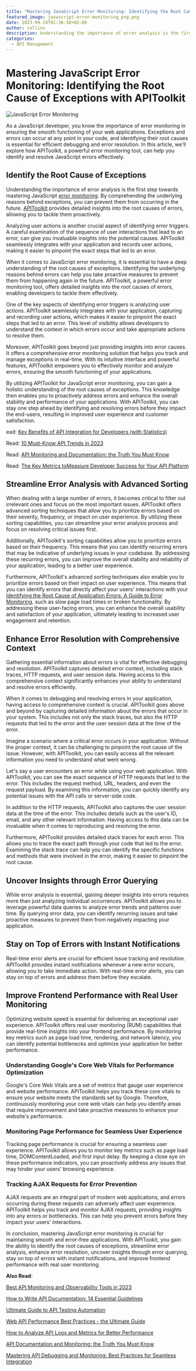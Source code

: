 ```yaml
---
title: "Mastering JavaScript Error Monitoring: Identifying the Root Cause of Exceptions with APIToolkit"
featured_image: javascript-error-monitoring_png.png
date: 2023-09-24T01:36:58+02:00
author: collins
description: Understanding the importance of error analysis is the first step towards mastering JavaScript error monitoring.
categories:
  - API Management
---
```


# Mastering JavaScript Error Monitoring: Identifying the Root Cause of Exceptions with APIToolkit

![JavaScript Error Monitoring](./javascript-error-monitoring_png.png)

As a JavaScript developer, you know the importance of error monitoring in ensuring the smooth functioning of your web applications. Exceptions and errors can occur at any point in your code, and identifying their root causes is essential for efficient debugging and error resolution. In this article, we'll explore how APIToolkit, a powerful error monitoring tool, can help you identify and resolve JavaScript errors effectively.

## Identify the Root Cause of Exceptions

Understanding the importance of error analysis is the first step towards mastering JavaScript [error monitoring](https://apitoolkit.io/blog/web-api-performance/). By comprehending the underlying reasons behind exceptions, you can prevent them from occurring in the future. [APIToolkit](https://apitoolkit.io) provides detailed insights into the root causes of errors, allowing you to tackle them proactively.

Analyzing user actions is another crucial aspect of identifying error triggers. A careful examination of the sequence of user interactions that lead to an error, can give you invaluable insights into the potential causes. APIToolkit seamlessly integrates with your application and records user actions, making it easier to pinpoint the exact steps that led to an error.

When it comes to JavaScript error monitoring, it is essential to have a deep understanding of the root causes of exceptions. Identifying the underlying reasons behind errors can help you take proactive measures to prevent them from happening again in the future. APIToolkit, a powerful error monitoring tool, offers detailed insights into the root causes of errors, enabling developers to tackle them effectively.

One of the key aspects of identifying error triggers is analyzing user actions. APIToolkit seamlessly integrates with your application, capturing and recording user actions, which makes it easier to pinpoint the exact steps that led to an error. This level of visibility allows developers to understand the context in which errors occur and take appropriate actions to resolve them.

Moreover, APIToolkit goes beyond just providing insights into error causes. It offers a comprehensive error monitoring solution that helps you track and manage exceptions in real-time. With its intuitive interface and powerful features, APIToolkit empowers you to effectively monitor and analyze errors, ensuring the smooth functioning of your applications.

By utilizing APIToolkit for JavaScript error monitoring, you can gain a holistic understanding of the root causes of exceptions. This knowledge then enables you to proactively address errors and enhance the overall stability and performance of your applications. With APIToolkit, you can stay one step ahead by identifying and resolving errors before they impact the end-users, resulting in improved user experience and customer satisfaction.

ead: [Key Benefits of API Integration for Developers (with Statistics)](https://apitoolkit.io/blog/benefits-of-api-integration/)

Read: [10 Must-Know API Trends in 2023](https://apitoolkit.io/blog/api-trends/)

Read: [API Monitoring and Documentation: the Truth You Must Know](https://apitoolkit.io/blog/api-documentation-and-observability-the-truth-you-must-know/)

Read: [The Key Metrics toMeasiure Developer Success for Your API Platform](https://apitoolkit.io/blog/the-key-metrics/)

## Streamline Error Analysis with Advanced Sorting

When dealing with a large number of errors, it becomes critical to filter out irrelevant ones and focus on the most important issues. APIToolkit offers advanced sorting techniques that allow you to prioritize errors based on their severity, frequency, or impact on user experience. By utilizing these sorting capabilities, you can streamline your error analysis process and focus on resolving critical issues first.

Additionally, APIToolkit's sorting capabilities allow you to prioritize errors based on their frequency. This means that you can identify recurring errors that may be indicative of underlying issues in your codebase. By addressing these recurring errors, you can improve the overall stability and reliability of your application, leading to a better user experience.

Furthermore, APIToolkit's advanced sorting techniques also enable you to prioritize errors based on their impact on user experience. This means that you can identify errors that directly affect your users' interactions with your [Identifying the Root Cause of Application Errors: A Guide to Error Monitoring](https://apitoolkit.io/blog/application-errors-a-guide-to-error-monitoring), such as slow page load times or broken functionality. By addressing these user-facing errors, you can enhance the overall usability and satisfaction of your application, ultimately leading to increased user engagement and retention.

## Enhance Error Resolution with Comprehensive Context

Gathering essential information about errors is vital for effective debugging and resolution. APIToolkit captures detailed error context, including stack traces, HTTP requests, and user session data. Having access to this comprehensive context significantly enhances your ability to understand and resolve errors efficiently.

When it comes to debugging and resolving errors in your application, having access to comprehensive context is crucial. APIToolkit goes above and beyond by capturing detailed information about the errors that occur in your system. This includes not only the stack traces, but also the HTTP requests that led to the error and the user session data at the time of the error.

Imagine a scenario where a critical error occurs in your application. Without the proper context, it can be challenging to pinpoint the root cause of the issue. However, with APIToolkit, you can easily access all the relevant information you need to understand what went wrong.

Let's say a user encounters an error while using your web application. With APIToolkit, you can see the exact sequence of HTTP requests that led to the error. This includes the request method, URL, headers, and even the request payload. By examining this information, you can quickly identify any potential issues with the API calls or server-side code.

In addition to the HTTP requests, APIToolkit also captures the user session data at the time of the error. This includes details such as the user's ID, email, and any other relevant information. Having access to this data can be invaluable when it comes to reproducing and resolving the error.

Furthermore, APIToolkit provides detailed stack traces for each error. This allows you to trace the exact path through your code that led to the error. Examining the stack trace can help you can identify the specific functions and methods that were involved in the error, making it easier to pinpoint the root cause.

## Uncover Insights through Error Querying

While error analysis is essential, gaining deeper insights into errors requires more than just analyzing individual occurrences. APIToolkit allows you to leverage powerful data queries to analyze error trends and patterns over time. By querying error data, you can identify recurring issues and take proactive measures to prevent them from negatively impacting your application.

## Stay on Top of Errors with Instant Notifications

Real-time error alerts are crucial for efficient issue tracking and resolution. APIToolkit provides instant notifications whenever a new error occurs, allowing you to take immediate action. With real-time error alerts, you can stay on top of errors and address them before they escalate.

## Improve Frontend Performance with Real User Monitoring

Optimizing website speed is essential for delivering an exceptional user experience. APIToolkit offers real user monitoring (RUM) capabilities that provide real-time insights into your frontend performance. By monitoring key metrics such as page load time, rendering, and network latency, you can identify potential bottlenecks and optimize your application for better performance.

### Understanding Google's Core Web Vitals for Performance Optimization

Google's Core Web Vitals are a set of metrics that gauge user experience and website performance. APIToolkit helps you track these core vitals to ensure your website meets the standards set by Google. Therefore, continuously monitoring your core web vitals can help you identify areas that require improvement and take proactive measures to enhance your website's performance.

### Monitoring Page Performance for Seamless User Experience

Tracking page performance is crucial for ensuring a seamless user experience. APIToolkit allows you to monitor key metrics such as page load time, DOMContentLoaded, and first input delay. By keeping a close eye on these performance indicators, you can proactively address any issues that may hinder your users' browsing experience.

### Tracking AJAX Requests for Error Prevention

AJAX requests are an integral part of modern web applications, and errors occurring during these requests can adversely affect user experience. APIToolkit helps you track and monitor AJAX requests, providing insights into any errors or bottlenecks. This can help you prevent errors before they impact your users' interactions.

In conclusion, mastering JavaScript error monitoring is crucial for maintaining smooth and error-free applications. With APITookit, you gain the ability to identify the root causes of exceptions, streamline error analysis, enhance error resolution, uncover insights through error querying, stay on top of errors with instant notifications, and improve frontend performance with real user monitoring.

**Also Read**:

[Best API Monitoring and Observability Tools in 2023](https://apitoolkit.io/blog/best-api-monitoring-and-observability-tools/)

[How to Write API Documentation: 14 Essential Guidelines](https://apitoolkit.io/blog/how-to-write-api-docs/)

[Ultimate Guide to API Testing Automation](https://apitoolkit.io/blog/api-testing-automation/) 

[Web API Performance Best Practices - the Ultimate Guide](https://apitoolkit.io/blog/web-api-performance/)

[How to Analyze API Logs and Metrics for Better Performance](https://apitoolkit.io/blog/api-logs-and-metrics/)

[API Documentation and Monitoring: the Truth You Must Know](https://apitoolkit.io/blog/api-documentation-and-observability-the-truth-you-must-know/)

[Mastering API Debugging and Monitoring: Best Practices for Seamless Integration](https://apitoolkit.io/blog/mastering-api-debugging/)
